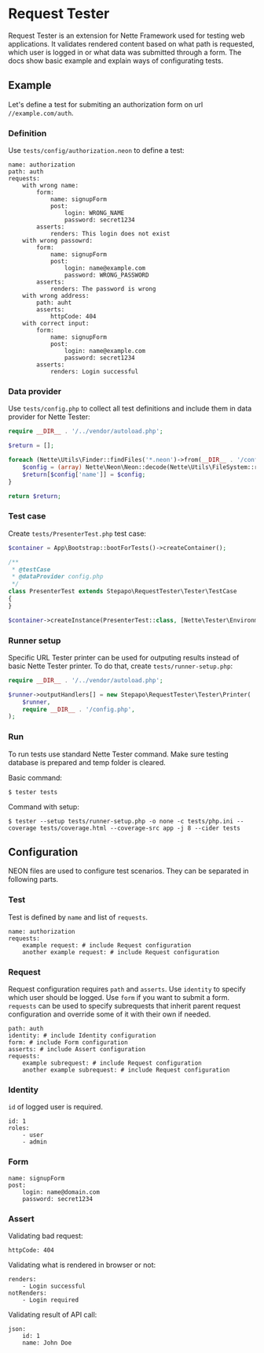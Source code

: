 # Request Tester

Request Tester is an extension for Nette Framework used for testing web applications. It validates rendered content based on what path is requested, which user is logged in or what data was submitted through a form. The docs show basic example and explain ways of configurating tests.

## Example

Let's define a test for submiting an authorization form on url `//example.com/auth`.

### Definition

Use `tests/config/authorization.neon` to define a test:

```neon
name: authorization
path: auth
requests:
    with wrong name:
        form:
            name: signupForm
            post:
                login: WRONG_NAME
                password: secret1234
        asserts:
            renders: This login does not exist
    with wrong passowrd:  
        form:
            name: signupForm
            post:
                login: name@example.com
                password: WRONG_PASSWORD
        asserts:
            renders: The password is wrong
    with wrong address:
        path: auht
        asserts:
            httpCode: 404
    with correct input:
        form:
            name: signupForm
            post:
                login: name@example.com
                password: secret1234
        asserts:
            renders: Login successful
```

### Data provider

Use `tests/config.php` to collect all test definitions and include them in data provider for Nette Tester:

```php
require __DIR__ . '/../vendor/autoload.php';

$return = [];

foreach (Nette\Utils\Finder::findFiles('*.neon')->from(__DIR__ . '/config') as $file) {
    $config = (array) Nette\Neon\Neon::decode(Nette\Utils\FileSystem::read($file));
    $return[$config['name']] = $config;
}

return $return;

```

### Test case

Create `tests/PresenterTest.php` test case:

```php
$container = App\Bootstrap::bootForTests()->createContainer();

/**
 * @testCase
 * @dataProvider config.php
 */
class PresenterTest extends Stepapo\RequestTester\Tester\TestCase
{
}

$container->createInstance(PresenterTest::class, [Nette\Tester\Environment::loadData()])->run();
```

### Runner setup

Specific URL Tester printer can be used for outputing results instead of basic Nette Tester printer. To do that, create `tests/runner-setup.php`:

```php
require __DIR__ . '/../vendor/autoload.php';

$runner->outputHandlers[] = new Stepapo\RequestTester\Tester\Printer(
    $runner,
    require __DIR__ . '/config.php',
);
```

### Run

To run tests use standard Nette Tester command. Make sure testing database is prepared and temp folder is cleared.

Basic command:

    $ tester tests

Command with setup:

    $ tester --setup tests/runner-setup.php -o none -c tests/php.ini --coverage tests/coverage.html --coverage-src app -j 8 --cider tests

## Configuration

NEON files are used to configure test scenarios. They can be separated in following parts.

### Test

Test is defined by `name` and list of `requests`.

```neon
name: authorization
requests:
    example request: # include Request configuration    
    another example request: # include Request configuration
```

### Request

Request configuration requires `path` and `asserts`. Use `identity` to specify which user should be logged. Use `form` if you want to submit a form. `requests` can be used to specify subrequests that inherit parent request configuration and override some of it with their own if needed.

```neon
path: auth
identity: # include Identity configuration
form: # include Form configuration
asserts: # include Assert configuration
requests:
    example subrequest: # include Request configuration    
    another example subrequest: # include Request configuration
```

### Identity

`id` of logged user is required.

```neon
id: 1
roles:
    - user
    - admin
```

### Form

```neon
name: signupForm
post:
    login: name@domain.com
    password: secret1234
```

### Assert

Validating bad request:

```neon
httpCode: 404
```

Validating what is rendered in browser or not:

```neon
renders:
    - Login successful
notRenders:
    - Login required
```

Validating result of API call:

```neon
json:
    id: 1
    name: John Doe
```
